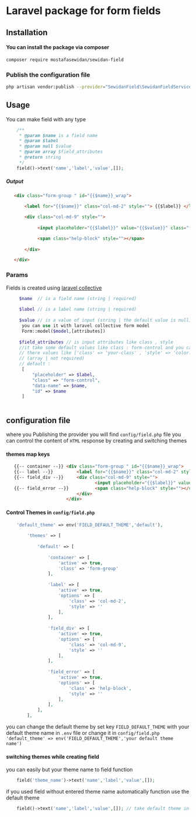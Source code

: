 # Laravel package for form fields

## Installation


#### You can install the package via composer

```bash
composer require mostafasewidan/sewidan-field
```

### Publish the configuration file

```bash
php artisan vendor:publish --provider="SewidanField\SewidanFieldServiceProvider"
```

## Usage

You can make field with any type 
```php
    /**
     * @param $name is a field name 
     * @param $label 
     * @param null $value
     * @param array $field_attributes
     * @return string
     */
    field()->text('name','label','value',[]);
```


##### Output

```html
   <div class="form-group " id="{{$name}}_wrap">
           
       <label for="{{$name}}" class="col-md-2" style=""> {{$label}} </label>

       <div class="col-md-9" style="">
   
            <input placeholder="{{$label}}" value="{{$value}}" class="form-control" data-name="{{$name}}" id="{{$name}}" name="{{$name}}" type="text">

            <span class="help-block" style=""></span>
       
       </div>

   </div>
```

### Params

Fields is created using [laravel collective](https://laravelcollective.com)
```php
     $name  // is a field name (string | required)
     
     $label // is a label name (string | required)
     
     $value // is a value of input (string | the default value is null)
      you can use it with laravel collective form model 
      Form::model($model,[attributes])
     
     $field_attributes // is input attributes like class , style 
     //it take some default values like class : form-control and you can override
     // there values like ['class' => 'your-class' , 'style' => 'color:red']
     // (array | not required)
     // default : 
      [
          "placeholder" => $label,
          "class" => "form-control",
          "data-name" => $name,
          "id" => $name
      ]
     
```
## configuration file

 where you Publishing the provider you will find `config/field.php` file 
 you can control the content of `HTML` response by creating and switching themes 
 
 #### themes map keys
 ```html
    {{-- container --}} <div class="form-group " id="{{$name}}_wrap">
    {{-- label --}}         <label for="{{$name}}" class="col-md-2" style=""> {{$label}} </label>
    {{-- field_div --}}     <div class="col-md-9" style="">   
                                   <input placeholder="{{$label}}" value="{{$value}}" class="form-control" data-name="{{$name}}" id="{{$name}}" name="{{$name}}" type="text">
    {{-- field_error --}}          <span class="help-block" style=""></span>
                            </div>
                        </div>
 ```
 #### Control Themes in `config/field.php`
 ```php
     'default_theme' => env('FIELD_DEFAULT_THEME','default'),
     
         'themes' => [
     
             'default' => [
     
                 'container' => [
                     'active' => true,
                     'class' => 'form-group'
                 ],
     
                 'label' => [
                     'active' => true,
                     'options' => [
                         'class' => 'col-md-2',
                         'style' => ''
                     ],
                 ],
     
                 'field_div' => [
                     'active' => true,
                     'options' => [
                         'class' => 'col-md-9',
                         'style' => ''
                     ],
                 ],
     
                 'field_error' => [
                     'active' => true,
                     'options' => [
                         'class' => 'help-block',
                         'style' => ''
                     ],
                 ],
             ],
         ],
 ```
 
 you can change the default theme by set key `FIELD_DEFAULT_THEME` with your default theme name in
 `.env` file or change it in `config/field.php` `'default_theme' => env('FIELD_DEFAULT_THEME','your default theme name')`
 
 #### switching themes while creating field 
 
 you can easily but your theme name to field function
 
```php
    field('theme_name')->text('name','label','value',[]);
```

if you used field without entered theme name automatically function use the default theme
 
```php
    field()->text('name','label','value',[]); // take default theme in config file
```
